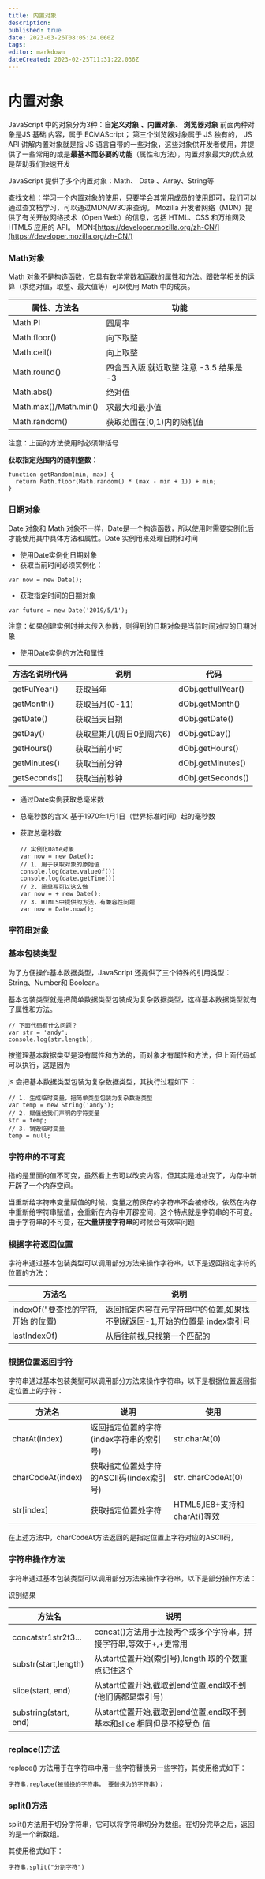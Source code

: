 ```yaml
---
title: 内置对象
description: 
published: true
date: 2023-03-26T08:05:24.060Z
tags: 
editor: markdown
dateCreated: 2023-02-25T11:31:22.036Z
---
```


# 内置对象

JavaScript 中的对象分为3种：**自定义对象 、内置对象、 浏览器对象** 前面两种对象是JS 基础 内容，属于 ECMAScript； 第三个浏览器对象属于 JS 独有的， JS API 讲解内置对象就是指 JS 语言自带的一些对象，这些对象供开发者使用，并提供了一些常用的或是**最基本而必要的功能**（属性和方法），内置对象最大的优点就是帮助我们快速开发

JavaScript 提供了多个内置对象：Math、 Date 、Array、String等

查找文档：学习一个内置对象的使用，只要学会其常用成员的使用即可，我们可以通过查文档学习，可以通过MDN/W3C来查询。 Mozilla 开发者网络（MDN）提供了有关开放网络技术（Open Web）的信息，包括 HTML、CSS 和万维网及 HTML5 应用的 API。 MDN:[https://developer.mozilla.org/zh-CN/](https://developer.mozilla.org/zh-CN/)

### Math对象

Math 对象不是构造函数，它具有数学常数和函数的属性和方法。跟数学相关的运算（求绝对值，取整、最大值等）可以使用 Math 中的成员。

| 属性、方法名          | 功能                                    |
| ----------------------- | ----------------------------------------- |
| Math.PI               | 圆周率                                  |
| Math.floor()          | 向下取整                                |
| Math.ceil()           | 向上取整                                |
| Math.round()          | 四舍五入版 就近取整 注意 -3.5 结果是 -3 |
| Math.abs()            | 绝对值                                  |
| Math.max()/Math.min() | 求最大和最小值                          |
| Math.random()         | 获取范围在[0,1)内的随机值               |

注意：上面的方法使用时必须带括号

**获取指定范围内的随机整数**：

```
function getRandom(min, max) {
  return Math.floor(Math.random() * (max - min + 1)) + min;
}
```

### 日期对象

Date 对象和 Math 对象不一样，Date是一个构造函数，所以使用时需要实例化后才能使用其中具体方法和属性。Date 实例用来处理日期和时间

* 使用Date实例化日期对象
* 获取当前时间必须实例化：

```
var now = new Date();
```

* 获取指定时间的日期对象

```
var future = new Date('2019/5/1');
```

注意：如果创建实例时并未传入参数，则得到的日期对象是当前时间对应的日期对象

* 使用Date实例的方法和属性

| 方法名说明代码 | 说明                     | 代码               |
| ---------------- | -------------------------- | -------------------- |
| getFulYear()   | 获取当年                 | dObj.getfullYear() |
| getMonth()     | 获取当月(0-11)           | dObj.getMonth()    |
| getDate()      | 获取当天日期             | dObj.getDate()     |
| getDay()       | 获取星期几(周日0到周六6) | dObj.getDay()      |
| getHours()     | 获取当前小时             | dObj.getHours()    |
| getMinutes()   | 获取当前分钟             | dObj.getMinutes()  |
| getSeconds()   | 获取当前秒钟             | dObj.getSeconds()  |

* 通过Date实例获取总毫米数
* 总毫秒数的含义 基于1970年1月1日（世界标准时间）起的毫秒数
* 获取总毫秒数

  ```
  // 实例化Date对象
  var now = new Date();
  // 1. 用于获取对象的原始值
  console.log(date.valueOf())
  console.log(date.getTime())
  // 2. 简单写可以这么做
  var now = + new Date();
  // 3. HTML5中提供的方法，有兼容性问题
  var now = Date.now();
  ```

### 字符串对象

### 基本包装类型

为了方便操作基本数据类型，JavaScript 还提供了三个特殊的引用类型：String、Number和 Boolean。

基本包装类型就是把简单数据类型包装成为复杂数据类型，这样基本数据类型就有了属性和方法。

```
// 下面代码有什么问题？
var str = 'andy';
console.log(str.length);
```

按道理基本数据类型是没有属性和方法的，而对象才有属性和方法，但上面代码却可以执行，这是因为

js 会把基本数据类型包装为复杂数据类型，其执行过程如下 ：

```
// 1. 生成临时变量，把简单类型包装为复杂数据类型
var temp = new String('andy');
// 2. 赋值给我们声明的字符变量
str = temp;
// 3. 销毁临时变量
temp = null;
```

### 字符串的不可变

指的是里面的值不可变，虽然看上去可以改变内容，但其实是地址变了，内存中新开辟了一个内存空间。

当重新给字符串变量赋值的时候，变量之前保存的字符串不会被修改，依然在内存中重新给字符串赋值，会重新在内存中开辟空间，这个特点就是字符串的不可变。 由于字符串的不可变，在**大量拼接字符串**的时候会有效率问题

### 根据字符返回位置

字符串通过基本包装类型可以调用部分方法来操作字符串，以下是返回指定字符的位置的方法：

| 方法名                             | 说明                                                                       |
| ------------------------------------ | ---------------------------------------------------------------------------- |
| indexOf("要查找的字符,开始 的位置) | 返回指定内容在元字符串中的位置,如果找不到就返回-1,开始的位置是 index索引号 |
| lastIndexOf)                       | 从后往前找,只找第一个匹配的                                                |

### 根据位置返回字符

字符串通过基本包装类型可以调用部分方法来操作字符串，以下是根据位置返回指定位置上的字符：

| 方法名            | 说明                                     | 使用                         |
| ------------------- | ------------------------------------------ | ------------------------------ |
| charAt(index)     | 返回指定位置的字符(index字符串的索引号)  | str.charAt(0)                |
| charCodeAt(index) | 获取指定位置处字符的ASCII码(index索引号) | str. charCodeAt(0)           |
| str[index]        | 获取指定位置处字符                       | HTML5,IE8+支持和charAt()等效 |

在上述方法中，charCodeAt方法返回的是指定位置上字符对应的ASCII码，

### 字符串操作方法

字符串通过基本包装类型可以调用部分方法来操作字符串，以下是部分操作方法：

识别结果

| 方法名                | 说明                                                                   |
| ----------------------- | ------------------------------------------------------------------------ |
| concatstr1str2t3…    | concat()方法用于连接两个或多个字符串。拼接字符串,等效于+,+更常用       |
| substr(start,length)  | 从start位置开始(索引号),length 取的个数重点记住这个                    |
| slice(start, end)     | 从start位置开始,截取到end位置,end取不到(他们俩都是索引号)              |
| substring(start, end) | 从start位置开始,截取到end位置,end取不到基本和slice 相同但是不接受负 值 |

### replace()方法

replace() 方法用于在字符串中用一些字符替换另一些字符，其使用格式如下：

```
字符串.replace(被替换的字符串， 要替换为的字符串)；
```

### split()方法

split()方法用于切分字符串，它可以将字符串切分为数组。在切分完毕之后，返回的是一个新数组。

其使用格式如下：

```
字符串.split("分割字符")
```
